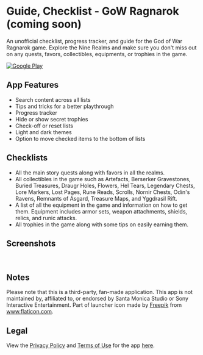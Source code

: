 # Guide, Checklist - GoW Ragnarok (coming soon)

An unofficial checklist, progress tracker, and guide for the God of War Ragnarok game. Explore the Nine Realms and make sure you don't miss out on any quests, favors, collectibles, equipments, or trophies in the game.

[![Google Play](https://play.google.com/intl/en_us/badges/images/badge_new.png)]()


## App Features
* Search content across all lists
* Tips and tricks for a better playthrough
* Progress tracker
* Hide or show secret trophies
* Check-off or reset lists
* Light and dark themes
* Option to move checked items to the bottom of lists


## Checklists
* All the main story quests along with favors in all the realms.
* All collectibles in the game such as Artefacts, Berserker Gravestones, Buried Treasures, Draugr Holes, Flowers, Hel Tears, Legendary Chests, Lore Markers, Lost Pages, Rune Reads, Scrolls, Nornir Chests, Odin's Ravens, Remnants of Asgard, Treasure Maps, and Yggdrasil Rift.
* A list of all the equipment in the game and information on how to get them. Equipment includes armor sets, weapon attachments, shields, relics, and runic attacks.
* All trophies in the game along with some tips on easily earning them.



## Screenshots
![]()&nbsp;&nbsp;&nbsp;&nbsp;&nbsp;&nbsp;&nbsp;&nbsp;![]()&nbsp;&nbsp;&nbsp;&nbsp;&nbsp;&nbsp;&nbsp;&nbsp;![]()&nbsp;&nbsp;&nbsp;&nbsp;&nbsp;&nbsp;&nbsp;&nbsp;![]()&nbsp;&nbsp;&nbsp;&nbsp;&nbsp;&nbsp;&nbsp;&nbsp;![]()&nbsp;&nbsp;&nbsp;&nbsp;&nbsp;&nbsp;&nbsp;&nbsp;![]()&nbsp;&nbsp;&nbsp;&nbsp;&nbsp;&nbsp;&nbsp;&nbsp;![]()&nbsp;&nbsp;&nbsp;&nbsp;&nbsp;&nbsp;&nbsp;&nbsp;![]()


## Notes
Please note that this is a third-party, fan-made application. This app is not maintained by, affiliated to, or endorsed by Santa Monica Studio or Sony Interactive Entertainment. Part of launcher icon made by <a href="https://www.flaticon.com/authors/freepik" title="Freepik">Freepik</a> from <a href="https://www.flaticon.com/" title="Flaticon">www.flaticon.com</a>.



## Legal
View the [Privacy Policy]() and [Terms of Use]() for the app [here]().
